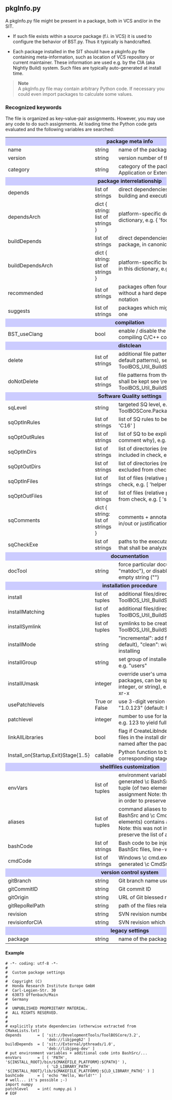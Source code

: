 ##  pkgInfo.py

A pkgInfo.py file might be present in a package, both in VCS and/or in the SIT.

* If such file exists within a source package (f.i. in VCS) it is used to configure the behavior of BST.py. 
  Thus it typically is handcrafted.

* Each package installed in the SIT should have a pkgInfo.py file containing meta-information, such as location of VCS repository or current maintainer. These information are used e.g. by the CIA (aka Nightly Build) system. Such files are typically auto-generated at install time.

> **Note**   
> A pkgInfo.py file may contain arbitrary Python code. 
> If necessary you could even import packages to calculate some values.

###  Recognized keywords

The file is organized as key-value-pair assignments. However, you may use any code to do such assignments.
At loading time the Python code gets evaluated and the following variables are searched:


 <table>
 <tr>
   <td style="background: #CCCCFF; text-align: center; font-weight: bold;"
       colspan="3">package meta info</td>
 </tr>
 <tr>
      <td>name</td>
      <td>string</td>
      <td>name of the package</td>
 </tr>
 <tr>
      <td>version</td>
      <td>string</td>
      <td>version number of the package</td>
 </tr>
 <tr>
      <td>category</td>
      <td>string</td>
      <td>category of the package (eg.: Development tools,
          Application or External etc.)</td>
 </tr>
 <tr>
   <td style="background: #CCCCFF; text-align: center; font-weight: bold;"
       colspan="3">package interrelationship</td>
 </tr>
 <tr>
      <td>depends</td>
      <td>list of strings</td>
      <td>direct dependencies required by this package (for both building
          and execution), in canonical package notation</td>
 </tr>
 <tr>
      <td>dependsArch</td>
      <td>dict { string: list of strings }</td>
      <td>platform-specific dependencies can be stored in this dictionary,
          e.g. { 'focal64': [ 'deb://openjdk-11-jdk' ] }</td>
 </tr>
 <tr>
      <td>buildDepends</td>
      <td>list of strings</td>
      <td>direct dependencies required for building this package, in
          canonical package notation</td>
 </tr>
 <tr>
      <td>buildDependsArch</td>
      <td>dict { string: list of strings }</td>
      <td>platform-specific build-dependencies can be stored in this
          dictionary, e.g. { 'focal64': [ 'deb://gcc-9.3' ] }</td>
 </tr>
 <tr>
      <td>recommended</td>
      <td>list of strings</td>
      <td>packages often found / used together with this one, without
          a hard dependency on it, in canonical package notation</td>
 </tr>
 <tr>
      <td>suggests</td>
      <td>list of strings</td>
      <td>packages which might be of interest to users of this one</td>
 </tr>

 <tr>
   <td style="background: #CCCCFF; text-align: center; font-weight: bold;"
       colspan="3">compilation</td>
 </tr>
 <tr>
      <td>BST_useClang</td>
      <td>bool</td>
      <td>enable / disable the usage of Clang/LLVM for compiling C/C++ code</td>
 </tr>

 <tr>
   <td style="background: #CCCCFF; text-align: center; font-weight: bold;"
       colspan="3">distclean</td>
 </tr>
 <tr>
      <td>delete</td>
      <td>list of strings</td>
      <td>additional file patterns to be deleted (apart from default patterns),
          see \ref ToolBOS_Util_BuildSystemTools_Cleaning</td>
 </tr>
 <tr>
      <td>doNotDelete</td>
      <td>list of strings</td>
      <td>file patterns from the default set of patterns which shall be kept
          see \ref ToolBOS_Util_BuildSystemTools_Cleaning</td>
 </tr>
 <tr>
   <td style="background: #CCCCFF; text-align: center; font-weight: bold;"
       colspan="3">Software Quality settings</td>
 </tr>
 <tr>
      <td>sqLevel</td>
      <td>string</td>
      <td>targeted SQ level, e.g. 'advanced',
          see \ref ToolBOSCore.Packages.QualityChecker.sqLevelNames </td>
 </tr>
 <tr>
      <td>sqOptInRules</td>
      <td>list of strings</td>
      <td>list of SQ rules to be explicitly enabled,
          e.g. [ 'C15', 'C16' ]</td>
 </tr>
 <tr>
      <td>sqOptOutRules</td>
      <td>list of strings</td>
      <td>list of SQ to be explicitly disabled (please leave comment why),
          e.g. [ 'C04', 'C05' ]</td>
 </tr>
 <tr>
      <td>sqOptInDirs</td>
      <td>list of strings</td>
      <td>list of directories (relative paths) to be explicitly included
          in check, e.g. [ 'src' ]</td>
 </tr>
 <tr>
      <td>sqOptOutDirs</td>
      <td>list of strings</td>
      <td>list of directories (relative paths) to be explicitly excluded
          from check, e.g. [ 'external', '3rdParty' ]</td>
 </tr>
 <tr>
      <td>sqOptInFiles</td>
      <td>list of strings</td>
      <td>list of files (relative paths) to be explicitly included
          in check, e.g. [ 'helper.cpp' ]</td>
 </tr>
 <tr>
      <td>sqOptOutFiles</td>
      <td>list of strings</td>
      <td>list of files (relative paths) to be explicitly excluded
          from check, e.g. [ 'src/autoGeneratedWrapper.cpp' ]</td>
 </tr>
 <tr>
      <td>sqComments</td>
      <td>dict { string: list of strings }</td>
      <td>comments + annotations to SQ rules, e.g. why opt-in/out or
          justification why a rule cannot be fulfilled</td>
 </tr>
 <tr>
      <td>sqCheckExe</td>
      <td>list of strings</td>
      <td>paths to the executables, including arguments (if any), that
          shall be analyzed by the valgrind check routine</td>
 </tr>
 <tr>
   <td style="background: #CCCCFF; text-align: center; font-weight: bold;"
       colspan="3">documentation</td>
 </tr>
 <tr>
      <td>docTool</td>
      <td>string</td>
      <td>force particular documentation tool ("doxygen", "matdoc"), or
          disable documentation creation using an empty string ("")</td>
 </tr>
 <tr>
   <td style="background: #CCCCFF; text-align: center; font-weight: bold;"
       colspan="3">installation procedure</td>
 </tr>
 <tr>
      <td>install</td>
      <td>list of tuples</td>
      <td>additional files/directories to install,
          see \ref ToolBOS_Util_BuildSystemTools_Installation </td>
 </tr>
 <tr>
      <td>installMatching</td>
      <td>list of tuples</td>
      <td>additional files/directories to install,
          see \ref ToolBOS_Util_BuildSystemTools_Installation </td>
 </tr>
 <tr>
      <td>installSymlink</td>
      <td>list of tuples</td>
      <td>symlinks to be created at install time,
          see \ref ToolBOS_Util_BuildSystemTools_Installation </td>
 </tr>
 <tr>
      <td>installMode</td>
      <td>string</td>
      <td>"incremental": add files to previous installation (= default),
          "clean": wipe previous installation before installing</td>
 </tr>
 <tr>
      <td>installGroup</td>
      <td>string</td>
      <td>set group of installed files to specified group name, e.g.
          "users"</td>
 </tr>
 <tr>
      <td>installUmask</td>
      <td>integer</td>
      <td>override user's umask-setting when installing packages, can be
          specified as decimal integer, octal integer, or string), e.g.:
          "0022" for permissions rwxr-xr-x</td>
 </tr>
 <tr>
      <td>usePatchlevels</td>
      <td>True or False</td>
      <td>use 3-digit version scheme for installation, e.g. "1.0.123"
          (default: False)</td>
 </tr>
 <tr>
      <td>patchlevel</td>
      <td>integer</td>
      <td>number to use for last field in 3-digit version scheme,
          e.g. 123 to yield full version string "1.0.123"</td>
 </tr>
 <tr>
      <td>linkAllLibraries</td>
      <td>bool</td>
      <td>flag if CreateLibIndex for RTBOS shall consider all.so files
          in the install directory, or only the main one named after the
          package</td>
 </tr>
 <tr>
      <td>Install_on{Startup,Exit}Stage{1..5}</td>
      <td>callable</td>
      <td>Python function to be executed at startup/exit of the
          corresponding stage 1..5</td>
 </tr>
 <tr>
   <td style="background: #CCCCFF; text-align: center; font-weight: bold;"
       colspan="3">shellfiles customization</td>
 </tr>
 <tr>
      <td>envVars</td>
      <td>list of tuples</td>
      <td>environment variable assignments to put into auto-generated
          \c BashSrc and \c CmdSrc.bat files
          each tuple (of two elements) contains a varName-value assignment
          Note: this was not implemented as \c dict in order to preserve
          the list of appearance in the file</td>
 </tr>
 <tr>
      <td>aliases</td>
      <td>list of tuples</td>
      <td>command aliases to put into auto-generated
          \c BashSrc and \c CmdSrc.bat files
          each tuple (of two elements) contains an alias-command assignment
          Note: this was not implemented as \c dict in order to preserve
          the list of appearance in the file</td>
 </tr>
 <tr>
      <td>bashCode</td>
      <td>list of strings</td>
      <td>Bash code to be injected into auto-generated \c BashSrc files,
          line-wise</td>
 </tr>
 <tr>
      <td>cmdCode</td>
      <td>list of strings</td>
      <td>Windows \c cmd.exe code to be injected into auto-generated
          \c CmdSrc.bat files, line-wise</td>
 </tr>
 <tr>
   <td style="background: #CCCCFF; text-align: center; font-weight: bold;"
       colspan="3">version control system</td>
 </tr>
 <tr>
      <td>gitBranch</td>
      <td>string</td>
      <td>Git branch name used for installation</td>
 </tr>
 <tr>
      <td>gitCommitID</td>
      <td>string</td>
      <td>Git commit ID</td>
 </tr>
 <tr>
      <td>gitOrigin</td>
      <td>string</td>
      <td>URL of Git blessed repository</td>
 </tr>
 <tr>
      <td>gitRepoRelPath</td>
      <td>string</td>
      <td>path of the files relative within the Git repository root</td>
 </tr>
 <tr>
      <td>revision</td>
      <td>string</td>
      <td>SVN revision number</td>
 </tr>
 <tr>
      <td>revisionforCIA</td>
      <td>string</td>
      <td>SVN revision which shall be build by CIA</td>
 </tr>
 <tr>
   <td style="background: #CCCCFF; text-align: center; font-weight: bold;"
       colspan="3">legacy settings</td>
 </tr>
 <tr>
      <td>package</td>
      <td>string</td>
      <td>name of the package (replaced by "name")</td>
 </tr>
 </table>


#### Example

    # -*- coding: utf-8 -*-
    #
    #  Custom package settings
    #
    #  Copyright (C)
    #  Honda Research Institute Europe GmbH
    #  Carl-Legien-Str. 30
    #  63073 Offenbach/Main
    #  Germany
    #
    #  UNPUBLISHED PROPRIETARY MATERIAL.
    #  ALL RIGHTS RESERVED.
    #
    #
    # explicitly state dependencies (otherwise extracted from CMakeLists.txt)
    depends       = [ 'sit://DevelopmentTools/ToolBOSCore/3.2',
                      'deb://libjpeg62' ]
    buildDepends  = [ 'sit://External/pthreads/1.0',
                      'deb://libjpeg-dev' ]
    # put environment variables + additional code into BashSrc/...
    envVars       = [ ( 'PATH', '${INSTALL_ROOT}/bin/${MAKEFILE_PLATFORM}:${PATH}' ),
                      ( 'LD_LIBRARY_PATH', '${INSTALL_ROOT}/lib/${MAKEFILE_PLATFORM}:${LD_LIBRARY_PATH}' ) ]
    bashCode      = [ 'echo "Hello, World!"' ]
    # well... it's possible ;-)
    import numpy
    patchlevel    = int( numpy.pi )
    # EOF
    
